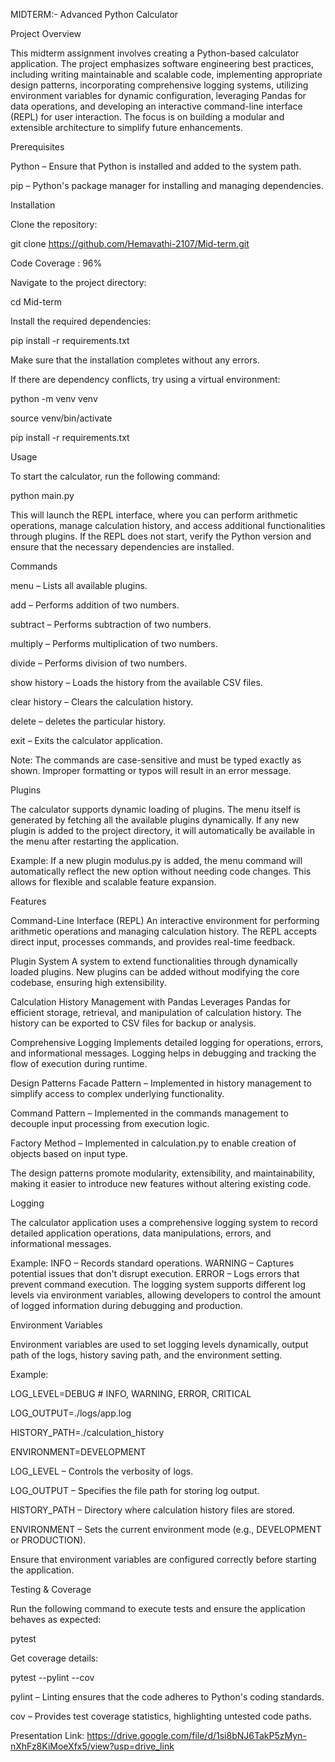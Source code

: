 MIDTERM:- Advanced Python Calculator

Project Overview

This midterm assignment involves creating a Python-based calculator application. The project emphasizes software engineering best practices, including writing maintainable and scalable code, implementing appropriate design patterns, incorporating comprehensive logging systems, utilizing environment variables for dynamic configuration, leveraging Pandas for data operations, and developing an interactive command-line interface (REPL) for user interaction. The focus is on building a modular and extensible architecture to simplify future enhancements.

Prerequisites

Python – Ensure that Python is installed and added to the system path.

pip – Python's package manager for installing and managing dependencies.

Installation

Clone the repository:

git clone https://github.com/Hemavathi-2107/Mid-term.git

Code Coverage : 96%

Navigate to the project directory:

cd Mid-term

Install the required dependencies:

pip install -r requirements.txt

Make sure that the installation completes without any errors.

If there are dependency conflicts, try using a virtual environment:

python -m venv venv

source venv/bin/activate

pip install -r requirements.txt

Usage

To start the calculator, run the following command:

python main.py

This will launch the REPL interface, where you can perform arithmetic operations, manage calculation history, and access additional functionalities through plugins. If the REPL does not start, verify the Python version and ensure that the necessary dependencies are installed.

Commands

menu – Lists all available plugins.

add <operand1> <operand2> – Performs addition of two numbers.

subtract <operand1> <operand2> – Performs subtraction of two numbers.

multiply <operand1> <operand2> – Performs multiplication of two numbers.

divide <operand1> <operand2> – Performs division of two numbers.

show history – Loads the history from the available CSV files.

clear history – Clears the calculation history.

delete – deletes the particular history.

exit – Exits the calculator application.

Note: The commands are case-sensitive and must be typed exactly as shown. Improper formatting or typos will result in an error message.

Plugins

The calculator supports dynamic loading of plugins. The menu itself is generated by fetching all the available plugins dynamically. If any new plugin is added to the project directory, it will automatically be available in the menu after restarting the application.

Example:
If a new plugin modulus.py is added, the menu command will automatically reflect the new option without needing code changes. This allows for flexible and scalable feature expansion.

Features

Command-Line Interface (REPL)
An interactive environment for performing arithmetic operations and managing calculation history. The REPL accepts direct input, processes commands, and provides real-time feedback.

Plugin System
A system to extend functionalities through dynamically loaded plugins. New plugins can be added without modifying the core codebase, ensuring high extensibility.

Calculation History Management with Pandas
Leverages Pandas for efficient storage, retrieval, and manipulation of calculation history. The history can be exported to CSV files for backup or analysis.

Comprehensive Logging
Implements detailed logging for operations, errors, and informational messages. Logging helps in debugging and tracking the flow of execution during runtime.

Design Patterns
Facade Pattern – Implemented in history management to simplify access to complex underlying functionality.

Command Pattern – Implemented in the commands management to decouple input processing from execution logic.

Factory Method – Implemented in calculation.py to enable creation of objects based on input type.

The design patterns promote modularity, extensibility, and maintainability, making it easier to introduce new features without altering existing code.

Logging

The calculator application uses a comprehensive logging system to record detailed application operations, data manipulations, errors, and informational messages.

Example:
INFO – Records standard operations.
WARNING – Captures potential issues that don't disrupt execution.
ERROR – Logs errors that prevent command execution.
The logging system supports different log levels via environment variables, allowing developers to control the amount of logged information during debugging and production.

Environment Variables

Environment variables are used to set logging levels dynamically, output path of the logs, history saving path, and the environment setting.

Example:

LOG_LEVEL=DEBUG # INFO, WARNING, ERROR, CRITICAL

LOG_OUTPUT=./logs/app.log

HISTORY_PATH=./calculation_history

ENVIRONMENT=DEVELOPMENT

LOG_LEVEL – Controls the verbosity of logs.

LOG_OUTPUT – Specifies the file path for storing log output.

HISTORY_PATH – Directory where calculation history files are stored.

ENVIRONMENT – Sets the current environment mode (e.g., DEVELOPMENT or PRODUCTION).

Ensure that environment variables are configured correctly before starting the application.

Testing & Coverage

Run the following command to execute tests and ensure the application behaves as expected:

pytest

Get coverage details:

pytest --pylint --cov

pylint – Linting ensures that the code adheres to Python's coding standards.

cov – Provides test coverage statistics, highlighting untested code paths.

Presentation Link:
https://drive.google.com/file/d/1si8bNJ6TakP5zMyn-nXhFz8KiMoeXfx5/view?usp=drive_link
